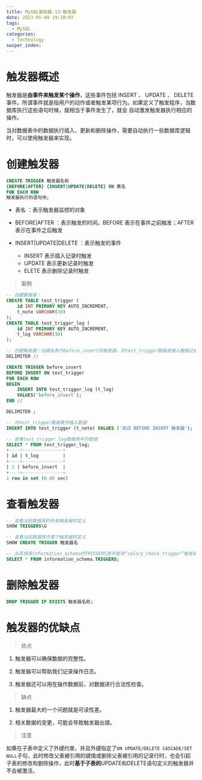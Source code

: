 ```yaml
---
title: MySQL基础篇-13-触发器
date: 2023-05-09 19:10:07
tags: 
  - MySQL
categories: 
  - Technology
swiper_index: 
---
```


# 触发器概述

 触发器是**由事件来触发某个操作**，这些事件包括 INSERT 、 UPDATE 、 DELETE 事件。所谓事件就是指用户的动作或者触发某项行为。如果定义了触发程序，当数据库执行这些语句时候，就相当于事件发生了，就会 自动激发触发器执行相应的操作。  

 当对数据表中的数据执行插入、更新和删除操作，需要自动执行一些数据库逻辑时，可以使用触发器来实现。  

# 创建触发器

```sql
CREATE TRIGGER 触发器名称
{BEFORE|AFTER} {INSERT|UPDATE|DELETE} ON 表名
FOR EACH ROW
触发器执行的语句块;
```

*  表名 ：表示触发器监控的对象
*  BEFORE|AFTER ：表示触发的时间。BEFORE 表示在事件之前触发；AFTER 表示在事件之后触发 

*  INSERT|UPDATE|DELETE ：表示触发的事件
   * INSERT 表示插入记录时触发 
   * UPDATE 表示更新记录时触发
   * ELETE 表示删除记录时触发 

> 案例

```sql
-- 创建数据表：
CREATE TABLE test_trigger (
    id INT PRIMARY KEY AUTO_INCREMENT,
    t_note VARCHAR(30)
);
CREATE TABLE test_trigger_log (
    id INT PRIMARY KEY AUTO_INCREMENT,
    t_log VARCHAR(30)
);

-- 创建触发器：创建名称为before_insert的触发器，向test_trigger数据表插入数据之前，向test_trigger_log数据表中插入before_insert的日志信息。
DELIMITER //

CREATE TRIGGER before_insert
BEFORE INSERT ON test_trigger
FOR EACH ROW
BEGIN
    INSERT INTO test_trigger_log (t_log)
    VALUES('before_insert');
END //

DELIMITER ;

-- 向test_trigger数据表中插入数据
INSERT INTO test_trigger (t_note) VALUES ('测试 BEFORE INSERT 触发器');

-- 查看test_trigger_log数据表中的数据
SELECT * FROM test_trigger_log;
+----+---------------+
| id | t_log         |
+----+---------------+
| 1 | before_insert  |
+----+---------------+
1 row in set (0.00 sec)
```

# 查看触发器

```sql
-- 查看当前数据库的所有触发器的定义
SHOW TRIGGERS\G

-- 查看当前数据库中某个触发器的定义
SHOW CREATE TRIGGER 触发器名

-- 从系统库information_schema的TRIGGERS表中查询“salary_check_trigger”触发器的信息。
SELECT * FROM information_schema.TRIGGERS;
```

# 删除触发器 

```sql
DROP TRIGGER IF EXISTS 触发器名称;
```

# 触发器的优缺点

> 优点

1. 触发器可以确保数据的完整性。 

2. 触发器可以帮助我们记录操作日志。 

3. 触发器还可以用在操作数据前，对数据进行合法性检查。 

> 缺点

1. 触发器最大的一个问题就是可读性差。 

2. 相关数据的变更，可能会导致触发器出错。  

> 注意

如果在子表中定义了外键约束，并且外键指定了`ON UPDATE/DELETE CASCADE/SET NULL`子句，此时修改父表被引用的键值或删除父表被引用的记录行时，也会引起子表的修改和删除操作，此时**基于子表的**UPDATE和DELETE语句定义的触发器并不会被激活。  